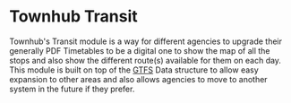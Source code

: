 # Townhub Transit

Townhub's Transit module is a way for different agencies to upgrade their generally PDF Timetables to be a digital one to show the map of all the stops and also show the different route(s) available for them on each day. This module is built on top of the [GTFS](https://gtfs.org/) Data structure to allow easy expansion to other areas and also allows agencies to move to another system in the future if they prefer.
